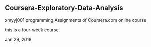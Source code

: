 ## Coursera-Exploratory-Data-Analysis

xmyyj001
programming Assignments of Coursera.com online course

this is a four-week course. 

Jan 29, 2018

